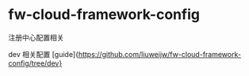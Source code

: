 # fw-cloud-framework-config
注册中心配置相关

dev 相关配置 [guide]{https://github.com/liuweijw/fw-cloud-framework-config/tree/dev}
